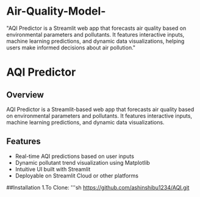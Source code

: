 # Air-Quality-Model-
"AQI Predictor is a Streamlit web app that forecasts air quality based on environmental parameters and pollutants. It features interactive inputs, machine learning predictions, and dynamic data visualizations, helping users make informed decisions about air pollution."


# AQI Predictor

## Overview
AQI Predictor is a Streamlit-based web app that forecasts air quality based on environmental parameters and pollutants. It features interactive inputs, machine learning predictions, and dynamic data visualizations.

## Features
- Real-time AQI predictions based on user inputs
- Dynamic pollutant trend visualization using Matplotlib
- Intuitive UI built with Streamlit
- Deployable on Streamlit Cloud or other platforms

##Installation
1.To Clone:
 '''sh
https://github.com/ashinshibu1234/AQI.git
